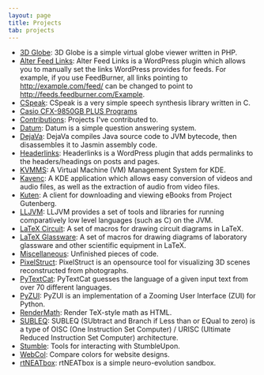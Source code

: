 ```yaml
---
layout: page
title: Projects
tab: projects
---
```


 * [3D Globe](/projects/3dglobe/): 3D Globe is a simple virtual globe viewer written in PHP.
 * [Alter Feed Links](/projects/alter-feed-links/): Alter Feed Links is a WordPress plugin which allows you to manually set the links WordPress provides for feeds. For example, if you use FeedBurner, all links pointing to http://example.com/feed/ can be changed to point to http://feeds.feedburner.com/Example.
 * [CSpeak](/projects/cspeak/): CSpeak is a very simple speech synthesis library written in C.
 * [Casio CFX-9850GB PLUS Programs](/projects/casiocalc/)
 * [Contributions](/projects/contrib/): Projects I've contributed to.
 * [Datum](/projects/datum/): Datum is a simple question answering system.
 * [DejaVa](/projects/dejava/): DejaVa compiles Java source code to JVM bytecode, then disassembles it to Jasmin assembly code.
 * [Headerlinks](/projects/headerlinks/): Headerlinks is a WordPress plugin that adds permalinks to the headers/headings on posts and pages.
 * [KVMMS](/projects/kvmms/): A Virtual Machine (VM) Management System for KDE.
 * [Kavenc](/projects/kavenc/): A KDE application which allows easy conversion of videos and audio files, as well as the extraction of audio from video files.
 * [Kuten](/projects/kuten/): A client for downloading and viewing eBooks from Project Gutenberg.
 * [LLJVM](/projects/lljvm/): LLJVM provides a set of tools and libraries for running comparatively low level languages (such as C) on the JVM.
 * [LaTeX Circuit](/projects/latex-circuit/): A set of macros for drawing circuit diagrams in LaTeX.
 * [LaTeX Glassware](/projects/latex-glassware/): A set of macros for drawing diagrams of laboratory glassware and other scientific equipment in LaTeX.
 * [Miscellaneous](/projects/misc/): Unfinished pieces of code.
 * [PixelStruct](/projects/pixelstruct/): PixelStruct is an opensource tool for visualizing 3D scenes reconstructed from photographs.
 * [PyTextCat](/projects/pytextcat/): PyTextCat guesses the language of a given input text from over 70 different languages.
 * [PyZUI](/projects/pyzui/): PyZUI is an implementation of a Zooming User Interface (ZUI) for Python.
 * [RenderMath](/projects/rendermath/): Render TeX-style math as HTML.
 * [SUBLEQ](/projects/subleq/): SUBLEQ (SUbtract and Branch if Less than or EQual to zero) is a type of OISC (One Instruction Set Computer) / URISC (Ultimate Reduced Instruction Set Computer) architecture.
 * [Stumble](/projects/stumble/): Tools for interacting with StumbleUpon.
 * [WebCol](/projects/webcol/): Compare colors for website designs.
 * [rtNEATbox](/projects/rtneatbox/): rtNEATbox is a simple neuro-evolution sandbox.
